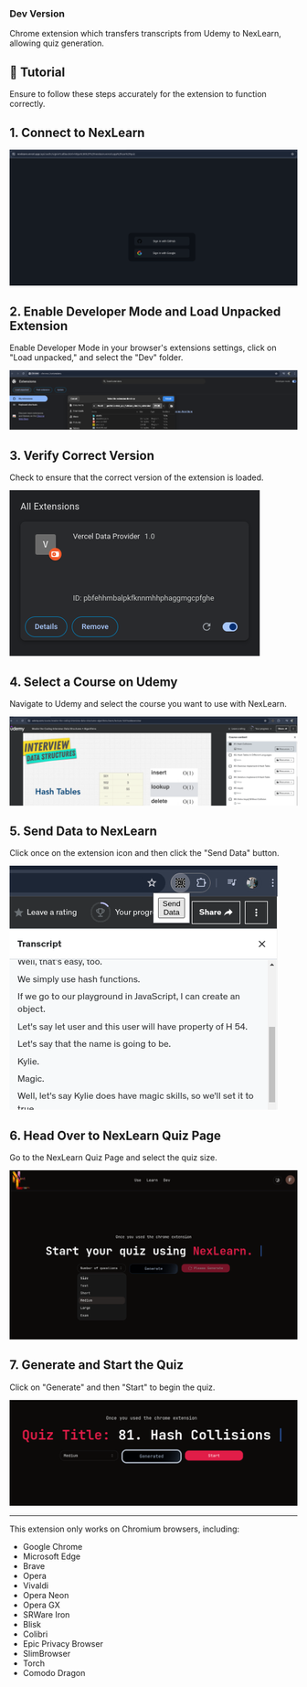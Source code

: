 ### Dev Version

Chrome extension which transfers transcripts from Udemy to NexLearn, allowing quiz generation.

## 🚨 Tutorial

Ensure to follow these steps accurately for the extension to function correctly.

## 1. Connect to NexLearn

![1 - Connect to NexLearn](../images/1%20-%20Connect%20to%20NexLearn.png)

## 2. Enable Developer Mode and Load Unpacked Extension

Enable Developer Mode in your browser's extensions settings, click on "Load unpacked," and select the "Dev" folder.

![2 - Developer mode - Load unpacked - Select Prod or Dev .png](../images/2.png)

## 3. Verify Correct Version

Check to ensure that the correct version of the extension is loaded.

![3 - Verify Correct Version](../images/3%20-%20Verify%20Correct%20Version.png)

## 4. Select a Course on Udemy

Navigate to Udemy and select the course you want to use with NexLearn.

![4 - Select a Course on Udemy](../images/4%20-%20Select%20a%20Course%20on%20Udemy.png)

## 5. Send Data to NexLearn

Click once on the extension icon and then click the "Send Data" button.

![5 - Click once on Icon then on button Send Data](../images/5%20-%20Click%20once%20on%20Icon%20then%20on%20button%20Send%20Data.png)

## 6. Head Over to NexLearn Quiz Page

Go to the NexLearn Quiz Page and select the quiz size.

![6 - Head Over to NexLearn Quiz Page - Select Size](../images/6%20-%20Head%20Over%20to%20NexLearn%20Quiz%20Page%20-%20Select%20Size.png)

## 7. Generate and Start the Quiz

Click on "Generate" and then "Start" to begin the quiz.

![7 - Click on Generate and Start](../images/7%20-%20Click%20on%20Generate%20and%20Start.png)

---

This extension only works on Chromium browsers, including:

- Google Chrome
- Microsoft Edge
- Brave
- Opera
- Vivaldi
- Opera Neon
- Opera GX
- SRWare Iron
- Blisk
- Colibri
- Epic Privacy Browser
- SlimBrowser
- Torch
- Comodo Dragon
